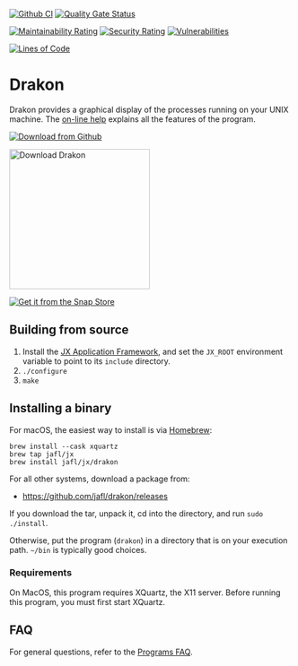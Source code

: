 [![Github CI](https://github.com/jafl/drakon/actions/workflows/ci.yml/badge.svg)](https://github.com/jafl/drakon/actions/workflows/ci.yml)
[![Quality Gate Status](https://sonarcloud.io/api/project_badges/measure?branch=main&project=jafl_drakon&metric=alert_status)](https://sonarcloud.io/dashboard?id=jafl_drakon&branch=main)

[![Maintainability Rating](https://sonarcloud.io/api/project_badges/measure?branch=main&project=jafl_drakon&metric=sqale_rating)](https://sonarcloud.io/dashboard?id=jafl_drakon&branch=main)
[![Security Rating](https://sonarcloud.io/api/project_badges/measure?branch=main&project=jafl_drakon&metric=security_rating)](https://sonarcloud.io/dashboard?id=jafl_drakon&branch=main)
[![Vulnerabilities](https://sonarcloud.io/api/project_badges/measure?branch=main&project=jafl_drakon&metric=vulnerabilities)](https://sonarcloud.io/dashboard?id=jafl_drakon&branch=main)

[![Lines of Code](https://sonarcloud.io/api/project_badges/measure?branch=main&project=jafl_drakon&metric=ncloc)](https://sonarcloud.io/dashboard?id=jafl_drakon&branch=main)

# Drakon

Drakon provides a graphical display of the processes running on your UNIX machine.  The [on-line help](http://drakon.sourceforge.net/help.html) explains all the features of the program.

[![Download from Github](http://libjx.sourceforge.net/github.png)](https://github.com/jafl/drakon/releases/latest)

<a href="https://sourceforge.net/p/drakon/"><img alt="Download Drakon" src="https://sourceforge.net/sflogo.php?type=17&group_id=170488" width="250"></a>

[![Get it from the Snap Store](https://snapcraft.io/static/images/badges/en/snap-store-white.svg)](https://snapcraft.io/nps-drakon)


## Building from source

1. Install the [JX Application Framework](https://github.com/jafl/jx_application_framework),  and set the `JX_ROOT` environment variable to point to its `include` directory.
1. `./configure`
1. `make`


## Installing a binary

For macOS, the easiest way to install is via [Homebrew](https://brew.sh):

    brew install --cask xquartz
    brew tap jafl/jx
    brew install jafl/jx/drakon

For all other systems, download a package from:

* https://github.com/jafl/drakon/releases

If you download the tar, unpack it, cd into the directory, and run `sudo ./install`.

Otherwise, put the program (`drakon`) in a directory that is on your execution path.  `~/bin` is typically good choices.

### Requirements

On MacOS, this program requires XQuartz, the X11 server.  Before running this program, you must first start XQuartz.


## FAQ

For general questions, refer to the [Programs FAQ](https://github.com/jafl/jx_application_framework/blob/master/APPS.md).
